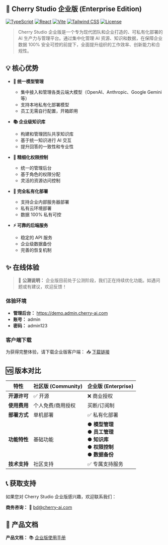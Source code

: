 ## 🚀 Cherry Studio 企业版 (Enterprise Edition)

[![TypeScript](https://img.shields.io/badge/TypeScript-5.0-blue.svg)](https://www.typescriptlang.org/)
[![React](https://img.shields.io/badge/React-18.0-blue.svg)](https://reactjs.org/)
[![Vite](https://img.shields.io/badge/Vite-5.0-646CFF.svg)](https://vitejs.dev/)
[![Tailwind CSS](https://img.shields.io/badge/Tailwind_CSS-3.0-38B2AC.svg)](https://tailwindcss.com/)
[![License](https://img.shields.io/badge/License-Commercial-red.svg)](LICENSE)

> Cherry Studio 企业版是一个专为现代团队和企业打造的、可私有化部署的 AI 生产力与管理平台。通过集中化管理 AI 资源、知识和数据，在保障企业数据 100% 安全可控的前提下，全面提升组织的工作效率、创新能力和合规性。

## 💡 核心优势

- **🔐 统一模型管理**

  - 集中接入和管理各类云端大模型（OpenAI、Anthropic、Google Gemini 等）
  - 支持本地私有化部署模型
  - 员工无需自行配置，开箱即用

- **📚 企业级知识库**

  - 构建和管理团队共享知识库
  - 基于统一知识进行 AI 交互
  - 提升回答的一致性和专业性

- **👥 精细化权限控制**

  - 统一的管理后台
  - 基于角色的权限分配
  - 灵活的资源访问控制

- **🏢 完全私有化部署**

  - 支持企业内部服务器部署
  - 私有云环境部署
  - 数据 100% 私有可控

- **⚡ 可靠的后端服务**
  - 稳定的 API 服务
  - 企业级数据备份
  - 完善的恢复机制

## ✨ 在线体验

> 🚧 **公测说明：** 企业版目前处于公测阶段，我们正在持续优化功能。如遇问题或有建议，欢迎反馈！

### 体验环境

- **管理后台：** https://demo.admin.cherry-ai.com
- **账号：** admin
- **密码：** admin123

### 客户端下载

为获得完整体验，请下载企业版客户端：
📥 [下载链接](https://pan.quark.cn/s/2e5696d25483)

## 🆚 版本对比

| 特性         | 社区版 (Community) | 企业版 (Enterprise)                                                                  |
| ------------ | ------------------ | ------------------------------------------------------------------------------------ |
| **开源许可** | ✅ 开源            | ❌ 商业授权                                                                          |
| **使用费用** | 个人免费/商用授权  | 买断/订阅制                                                                          |
| **部署方式** | 单机部署           | ✅ 私有化部署                                                                        |
| **功能特性** | 基础功能           | ● **模型管理**<br>● **员工管理**<br>● **知识库**<br>● **权限控制**<br>● **数据备份** |
| **技术支持** | 社区支持           | ✅ 专属支持服务                                                                      |

## 📞 获取支持

如果您对 Cherry Studio 企业版感兴趣，欢迎联系我们：

**商务咨询：** 📧 [bd@cherry-ai.com](mailto:bd@cherry-ai.com)

## 📖 产品文档

**产品文档：** 📚 [企业版使用手册](https://doc.weixin.qq.com/doc/w3_ASIAPQaBALgCNdQv1pcxUTJGhXLsX?scode=APkA7AeJABIVWchL1vASIAPQaBALg)
